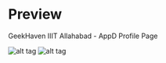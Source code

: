# Preview

GeekHaven IIIT Allahabad - AppD Profile Page

![alt tag](https://raw.githubusercontent.com/anonymous-ME/AppD/master/Screenshot%20from%202016-09-01%2022-28-47.png)
![alt tag](https://raw.githubusercontent.com/anonymous-ME/AppD/master/Screenshot%20from%202016-09-04%2018-11-12.png)
